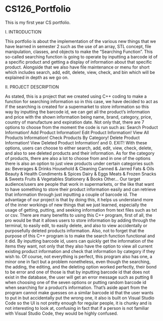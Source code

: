 # CS126_Portfolio
This is my first year CS portfolio.

I. INTRODUCTION

This portfolio is about the implementation of the various new things that we have learned in semester 2 such as the use of an array, STL concept, file manipulation, classes, and objects to make the “Searching Function”.
This so-called searching function is going to operate by inputting a barcode id of a specific product and getting a display of information about that specific product.
Alongside that we also have file maintenance or menu for short which includes search, add, edit, delete, view, check, and bin which will be explained in depth as we go on. 

II. PROJECT DESCRIPTION 

As stated, this is a project that we created using C++ coding to make a function for searching information so in this case, we have decided to act as if the searching is created for a supermarket to store information so this way by inputting the barcode id, we can get all the product’s information and price with the shown information being name, brand, category, price, country of manufacture and expiration date.
Not only that, there are 7 options to choose from the moment the code is run such as:
Search Product Information!
Add Product Information!
Edit Product Information!
View All Products Information!
Check Products By Category!
Delete Product Information!
View Deleted Product Information!
and 0. EXIT!
 	With these options, users can choose to either search, add, edit, view, check, delete, and also to see deleted products and their information. As for the category of products, there are also a lot to choose from and in one of the options there is also an option to just view products under certain categories such as:
Beverages & Drinks
Household & Cleaning
Canned & Jarred
Fats & Oils
Beauty & Health
Condiments & Spices
Dairy & Eggs
Meats & Frozen
Snacks & Sweets
Fruits & Vegetables
     Stationery & Books 
Other...
Our target audience/users are people that work in supermarkets, or the like that want to have something to store their product information easily and can retrieve that information through just inputting a couple of barcode id.
The advantage of our project is that by doing this, it helps us understand more of the inner workings of new things that we just learned, especially the usage of getting, putting, and seeking information from text files such as txt or csv.
There are many benefits to using this C++ program, first of all, the pro would be that it allows users to store information by adding through the terminal, to easily edit, to easily delete, and also to view accidentally or purposefully deleted products information. 
Also, not to forget that the purpose of this C++ program is to make the search function functional and it did. By inputting barcode id, users can quickly get the information of the items they want, not only that they also have the option to view all current existing product information and check that information by category if they wish to.
Of course, not everything is perfect, this program also has one, a minor one in fact but a problem nonetheless, even though the searching, the adding, the editing, and the deleting option worked perfectly, their bond to be error and one of those is that by inputting barcode id that does not exist in the database, the user will get an error message such as putting 8 when choosing one of the seven options or putting random barcode id when searching for a product’s information.
That’s aside apart from the program cannot make guesses on a similar barcode id that the user wants to put in but accidentally put the wrong one, it also is built on Visual Studio Code so the UI is not pretty enough for regular people, it is chunky and is not interesting to look at, confusing in fact that if a person is not familiar with Visual Studio Code, they would be highly confused.
